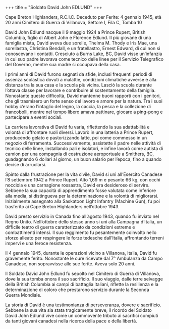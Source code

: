 +++
title = "Soldato David John EDLUND"
+++

Cape Breton Highlanders, R.C.I.C.
Deceduto per Ferite: 4 gennaio 1945, età 20 anni
Cimitero di Guerra di Villanova, Settore I, Fila C, Tomba 10

David John Edlund nacque il 9 maggio 1924 a Prince Rupert, British Columbia, figlio di Albert John e Florence Edlund. Il più giovane di una famiglia mista, David aveva due sorelle, Thelma M. Thody e Iris Mae, una sorellastra, Christina Bendall, e un fratellastro, Ernest Edward, di cui non si conoscevano i contatti. Cresciuto a Burns Lake, BC, David visse un’infanzia in cui suo padre lavorava come tecnico delle linee per il Servizio Telegrafico del Governo, mentre sua madre si occupava della casa.

I primi anni di David furono segnati da sfide, inclusi frequenti periodi di assenza scolastica dovuti a malattie, condizioni climatiche avverse e alla distanza tra la sua casa e la scuola più vicina. Lasciò la scuola durante l’ottava classe per lavorare e contribuire al sostentamento della famiglia. Nonostante queste difficoltà, David mantenne buoni rapporti con i genitori, che gli trasmisero un forte senso del lavoro e amore per la natura. Tra i suoi hobby c’erano l’intaglio del legno, la caccia, la pesca e la collezione di francobolli, mentre nel tempo libero amava pattinare, giocare a ping-pong e partecipare a eventi sociali.

La carriera lavorativa di David fu varia, riflettendo la sua adattabilità e volontà di affrontare ruoli diversi. Lavorò in una latteria a Prince Rupert, producendo gelato e pastorizzando latte, poi come commesso in un negozio di ferramenta. Successivamente, assistette il padre nelle attività di tecnico delle linee, installando pali e isolatori, e infine lavorò come autista di camion per una compagnia di costruzione aeroportuale a Smithers, BC, guadagnando 6 dollari al giorno, un buon salario per l’epoca, fino a quando decise di arruolarsi.

Spinto dalla frustrazione per la vita civile, David si unì all’Esercito Canadese l’8 settembre 1942 a Prince Rupert. Alto 1,69 m e pesante 66 kg, con occhi nocciola e una carnagione rossastra, David era desideroso di servire. 
Sebbene la sua capacità di apprendimento fosse valutata come inferiore alla media, si distingueva per la determinazione e la volontà di migliorarsi. Inizialmente assegnato alla Saskatoon Light Infantry (Machine Gun), fu poi trasferito ai Cape Breton Highlanders nell’ottobre 1943.

David prestò servizio in Canada fino all’agosto 1943, quando fu inviato nel Regno Unito. Nell’ottobre dello stesso anno si unì alla Campagna d’Italia, un difficile teatro di guerra caratterizzato da condizioni estreme e combattimenti intensi. Il suo reggimento fu pesantemente coinvolto nello sforzo alleato per respingere le forze tedesche dall’Italia, affrontando terreni impervi e una feroce resistenza.

Il 4 gennaio 1945, durante le operazioni vicino a Villanova, Italia, David fu gravemente ferito. Nonostante le cure ricevute dal 7° Ambulanza da Campo Canadese, non sopravvisse alle sue ferite. Aveva solo 20 anni.

Il Soldato David John Edlund fu sepolto nel Cimitero di Guerra di Villanova, dove la sua tomba onora il suo sacrificio.
Il suo viaggio, dalle terre selvagge della British Columbia ai campi di battaglia italiani, riflette la resilienza e la determinazione di coloro che prestarono servizio durante la Seconda Guerra Mondiale.

La storia di David è una testimonianza di perseveranza, dovere e sacrificio. 
Sebbene la sua vita sia stata tragicamente breve, il ricordo del Soldato David John Edlund vive come un commovente tributo ai sacrifici compiuti da tanti giovani canadesi nella ricerca della pace e della libertà.
